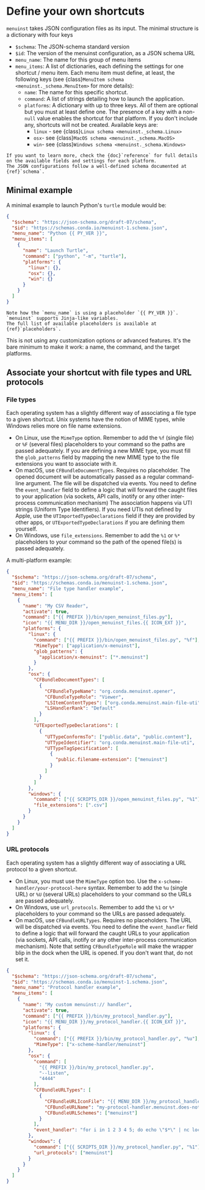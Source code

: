 # Define your own shortcuts

`menuinst` takes JSON configuration files as its input. The minimal structure is a dictionary with
four keys

- `$schema`: The JSON-schema standard version
- `$id`: The version of the menuinst configuration, as a JSON schema URL
- `menu_name`: The name for this group of menu items
- `menu_items`: A list of dictionaries, each defining the settings for one shortcut / menu item.
  Each menu item must define, at least, the following keys (see {class}`MenuItem schema <menuinst._schema.MenuItem>`
  for more details):
    - `name`: The name for this specific shortcut.
    - `command`: A list of strings detailing how to launch the application.
    - `platforms`: A dictionary with up to three keys. All of them are optional but you must at
      least define one. The presence of a key with a non-`null` value enables the shortcut for that
      platform. If you don't include any, shortcuts will not be created. Available keys are:
        - `linux` - see {class}`Linux schema <menuinst._schema.Linux>`
        - `osx`- see {class}`MacOS schema <menuinst._schema.MacOS>`
        - `win`- see {class}`Windows schema <menuinst._schema.Windows>`

```{seealso}
If you want to learn more, check the {doc}`reference` for full details on the available fields and settings for each platform.
The JSON configurations follow a well-defined schema documented at {ref}`schema`.
```

## Minimal example

A minimal example to launch Python's `turtle` module would be:

```json
{
  "$schema": "https://json-schema.org/draft-07/schema",
  "$id": "https://schemas.conda.io/menuinst-1.schema.json",
  "menu_name": "Python {{ PY_VER }}",
  "menu_items": [
    {
      "name": "Launch Turtle",
      "command": ["python", "-m", "turtle"],
      "platforms": {
        "linux": {},
        "osx": {},
        "win": {}
      }
    }
  ]
}
```

```{tip}
Note how the `menu_name` is using a placeholder `{{ PY_VER }}`.
`menuinst` supports Jinja-like variables.
The full list of available placeholders is available at {ref}`placeholders`.
```

This is not using any customization options or advanced features. It's the bare minimum to make it
work: a name, the command, and the target platforms.

## Associate your shortcut with file types and URL protocols

### File types

Each operating system has a slightly different way of associating a file type to a given shortcut.
Unix systems have the notion of MIME types, while Windows relies more on file name extensions.

- On Linux, use the `MimeType` option. Remember to add the `%f` (single file) or `%F` (several
  files) placeholders to your command so the paths are passed adequately. If you are defining a new
  MIME type, you must fill the `glob_patterns` field by mapping the new MIME type to the file
  extensions you want to associate with it.
- On macOS, use `CFBundleDocumentTypes`. Requires no placeholder. The opened document will be
  automatically passed as a regular command-line argument. The file will be dispatched via events.
  You need to define the `event_handler` field to define a logic that will forward the caught files
  to your application (via sockets, API calls, inotify or any other inter-process communication
  mechanism) The association happens via UTI strings (Uniform Type Identifiers). If you need UTIs
  not defined by Apple, use the `UTImportedTypeDeclarations` field if they are provided by other
  apps, or `UTExportedTypeDeclarations` if you are defining them yourself.
- On Windows, use `file_extensions`. Remember to add the `%1` or `%*` placeholders to your command
  so the path of the opened file(s) is passed adequately.

A multi-platform example:

```json
{
  "$schema": "https://json-schema.org/draft-07/schema",
  "$id": "https://schemas.conda.io/menuinst-1.schema.json",
  "menu_name": "File type handler example",
  "menu_items": [
    {
      "name": "My CSV Reader",
      "activate": true,
      "command": ["{{ PREFIX }}/bin/open_menuinst_files.py"],
      "icon": "{{ MENU_DIR }}/open_menuinst_files.{{ ICON_EXT }}",
      "platforms": {
        "linux": {
          "command": ["{{ PREFIX }}/bin/open_menuinst_files.py", "%f"],
          "MimeType": ["application/x-menuinst"],
          "glob_patterns": {
            "application/x-menuinst": ["*.menuinst"]
          }
        },
        "osx": {
          "CFBundleDocumentTypes": [
            {
              "CFBundleTypeName": "org.conda.menuinst.opener",
              "CFBundleTypeRole": "Viewer",
              "LSItemContentTypes": ["org.conda.menuinst.main-file-uti"],
              "LSHandlerRank": "Default"
            }
          ],
          "UTExportedTypeDeclarations": [
            {
              "UTTypeConformsTo": ["public.data", "public.content"],
              "UTTypeIdentifier": "org.conda.menuinst.main-file-uti",
              "UTTypeTagSpecification": [
                {
                  "public.filename-extension": ["menuinst"]
                }
              ]
            }
          ]
        },
        "windows": {
          "command": ["{{ SCRIPTS_DIR }}/open_menuinst_files.py", "%1"],
          "file_extensions": [".csv"]
        }
      }
    }
  ]
}
```

### URL protocols

Each operating system has a slightly different way of associating a URL protocol to a given
shortcut.

- On Linux, you must use the `MimeType` option too. Use the `x-scheme-handler/your-protocol-here`
  syntax. Remember to add the `%u` (single URL) or `%U` (several URLs) placeholders to your command
  so the URLs are passed adequately.
- On Windows, use `url_protocols`. Remember to add the `%1` or `%*` placeholders to your command so
  the URLs are passed adequately.
- On macOS, use `CFBundleURLTypes`. Requires no placeholders. The URL will be dispatched via
  events. You need to define the `event_handler` field to define a logic that will forward the
  caught URLs to your application (via sockets, API calls, inotify or any other inter-process
  communication mechanism). Note that setting `CFBundleTypeRole` will make the wrapper blip in the
  dock when the URL is opened. If you don't want that, do not set it.

```json
{
  "$schema": "https://json-schema.org/draft-07/schema",
  "$id": "https://schemas.conda.io/menuinst-1.schema.json",
  "menu_name": "Protocol handler example",
  "menu_items": [
    {
      "name": "My custom menuinst:// handler",
      "activate": true,
      "command": ["{{ PREFIX }}/bin/my_protocol_handler.py"],
      "icon": "{{ MENU_DIR }}/my_protocol_handler.{{ ICON_EXT }}",
      "platforms": {
        "linux": {
          "command": ["{{ PREFIX }}/bin/my_protocol_handler.py", "%u"],
          "MimeType": ["x-scheme-handler/menuinst"]
        },
        "osx": {
          "command": [
            "{{ PREFIX }}/bin/my_protocol_handler.py",
            "--listen",
            "4444"
          ],
          "CFBundleURLTypes": [
            {
              "CFBundleURLIconFile": "{{ MENU_DIR }}/my_protocol_handler",
              "CFBundleURLName": "my-protocol-handler.menuinst.does-not-work-yet",
              "CFBundleURLSchemes": ["menuinst"]
            }
          ],
          "event_handler": "for i in 1 2 3 4 5; do echo \"$*\" | nc localhost 4444 && break || sleep 1; done"
        },
        "windows": {
          "command": ["{{ SCRIPTS_DIR }}/my_protocol_handler.py", "%1"],
          "url_protocols": ["menuinst"]
        }
      }
    }
  ]
}
```
